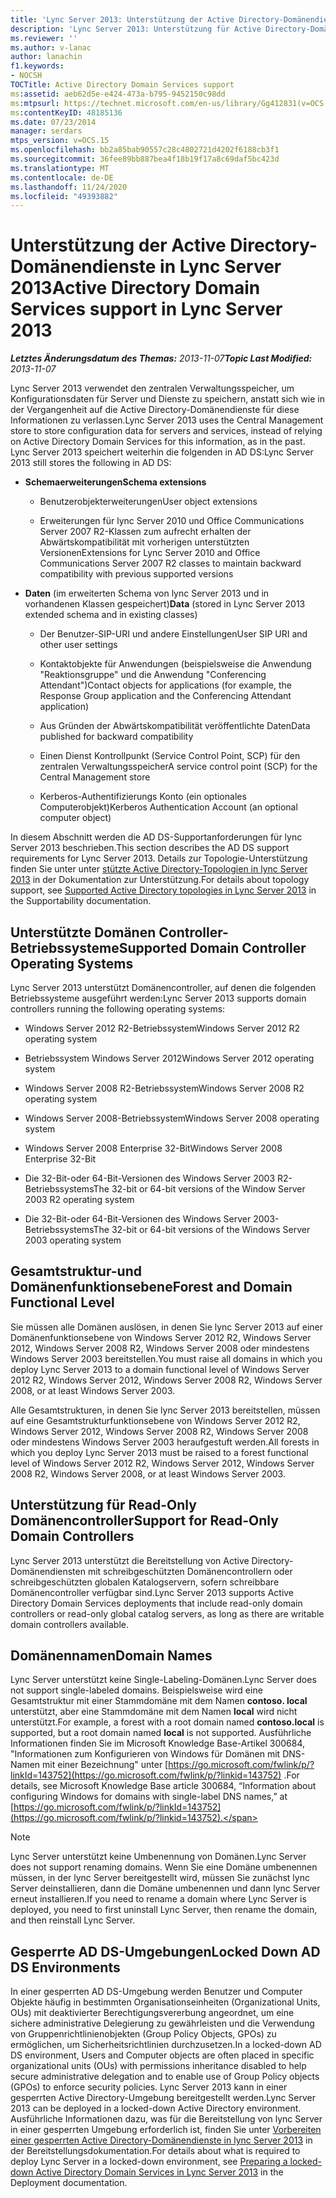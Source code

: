 ```yaml
---
title: 'Lync Server 2013: Unterstützung der Active Directory-Domänendienste'
description: 'Lync Server 2013: Unterstützung für Active Directory-Domänendienste.'
ms.reviewer: ''
ms.author: v-lanac
author: lanachin
f1.keywords:
- NOCSH
TOCTitle: Active Directory Domain Services support
ms:assetid: aeb62d5e-e424-473a-b795-9452150c98dd
ms:mtpsurl: https://technet.microsoft.com/en-us/library/Gg412831(v=OCS.15)
ms:contentKeyID: 48185136
ms.date: 07/23/2014
manager: serdars
mtps_version: v=OCS.15
ms.openlocfilehash: bb2a85bab90557c28c4802721d4202f6188cb3f1
ms.sourcegitcommit: 36fee89bb887bea4f18b19f17a8c69daf5bc423d
ms.translationtype: MT
ms.contentlocale: de-DE
ms.lasthandoff: 11/24/2020
ms.locfileid: "49393882"
---
```

# <a name="active-directory-domain-services-support-in-lync-server-2013"></a><span data-ttu-id="305a3-103">Unterstützung der Active Directory-Domänendienste in Lync Server 2013</span><span class="sxs-lookup"><span data-stu-id="305a3-103">Active Directory Domain Services support in Lync Server 2013</span></span>

<div data-xmlns="http://www.w3.org/1999/xhtml">

<div class="topic" data-xmlns="http://www.w3.org/1999/xhtml" data-msxsl="urn:schemas-microsoft-com:xslt" data-cs="https://msdn.microsoft.com/">

<div data-asp="https://msdn2.microsoft.com/asp">



</div>

<div id="mainSection">

<div id="mainBody"><span data-ttu-id="305a3-104">

<span> </span></span><span class="sxs-lookup"><span data-stu-id="305a3-104">

<span> </span></span></span>

<span data-ttu-id="305a3-105">_**Letztes Änderungsdatum des Themas:** 2013-11-07_</span><span class="sxs-lookup"><span data-stu-id="305a3-105">_**Topic Last Modified:** 2013-11-07_</span></span>

<span data-ttu-id="305a3-106">Lync Server 2013 verwendet den zentralen Verwaltungsspeicher, um Konfigurationsdaten für Server und Dienste zu speichern, anstatt sich wie in der Vergangenheit auf die Active Directory-Domänendienste für diese Informationen zu verlassen.</span><span class="sxs-lookup"><span data-stu-id="305a3-106">Lync Server 2013 uses the Central Management store to store configuration data for servers and services, instead of relying on Active Directory Domain Services for this information, as in the past.</span></span> <span data-ttu-id="305a3-107">Lync Server 2013 speichert weiterhin die folgenden in AD DS:</span><span class="sxs-lookup"><span data-stu-id="305a3-107">Lync Server 2013 still stores the following in AD DS:</span></span>

  - <span data-ttu-id="305a3-108">**Schemaerweiterungen**</span><span class="sxs-lookup"><span data-stu-id="305a3-108">**Schema extensions**</span></span>
    
      - <span data-ttu-id="305a3-109">Benutzerobjekterweiterungen</span><span class="sxs-lookup"><span data-stu-id="305a3-109">User object extensions</span></span>
    
      - <span data-ttu-id="305a3-110">Erweiterungen für lync Server 2010 und Office Communications Server 2007 R2-Klassen zum aufrecht erhalten der Abwärtskompatibilität mit vorherigen unterstützten Versionen</span><span class="sxs-lookup"><span data-stu-id="305a3-110">Extensions for Lync Server 2010 and Office Communications Server 2007 R2 classes to maintain backward compatibility with previous supported versions</span></span>

  - <span data-ttu-id="305a3-111">**Daten** (im erweiterten Schema von lync Server 2013 und in vorhandenen Klassen gespeichert)</span><span class="sxs-lookup"><span data-stu-id="305a3-111">**Data** (stored in Lync Server 2013 extended schema and in existing classes)</span></span>
    
      - <span data-ttu-id="305a3-112">Der Benutzer-SIP-URI und andere Einstellungen</span><span class="sxs-lookup"><span data-stu-id="305a3-112">User SIP URI and other user settings</span></span>
    
      - <span data-ttu-id="305a3-113">Kontaktobjekte für Anwendungen (beispielsweise die Anwendung "Reaktionsgruppe" und die Anwendung "Conferencing Attendant")</span><span class="sxs-lookup"><span data-stu-id="305a3-113">Contact objects for applications (for example, the Response Group application and the Conferencing Attendant application)</span></span>
    
      - <span data-ttu-id="305a3-114">Aus Gründen der Abwärtskompatibilität veröffentlichte Daten</span><span class="sxs-lookup"><span data-stu-id="305a3-114">Data published for backward compatibility</span></span>
    
      - <span data-ttu-id="305a3-115">Einen Dienst Kontrollpunkt (Service Control Point, SCP) für den zentralen Verwaltungsspeicher</span><span class="sxs-lookup"><span data-stu-id="305a3-115">A service control point (SCP) for the Central Management store</span></span>
    
      - <span data-ttu-id="305a3-116">Kerberos-Authentifizierungs Konto (ein optionales Computerobjekt)</span><span class="sxs-lookup"><span data-stu-id="305a3-116">Kerberos Authentication Account (an optional computer object)</span></span>

<span data-ttu-id="305a3-117">In diesem Abschnitt werden die AD DS-Supportanforderungen für lync Server 2013 beschrieben.</span><span class="sxs-lookup"><span data-stu-id="305a3-117">This section describes the AD DS support requirements for Lync Server 2013.</span></span> <span data-ttu-id="305a3-118">Details zur Topologie-Unterstützung finden Sie unter unter [stützte Active Directory-Topologien in lync Server 2013](lync-server-2013-supported-active-directory-topologies.md) in der Dokumentation zur Unterstützung.</span><span class="sxs-lookup"><span data-stu-id="305a3-118">For details about topology support, see [Supported Active Directory topologies in Lync Server 2013](lync-server-2013-supported-active-directory-topologies.md) in the Supportability documentation.</span></span>

<div>

## <a name="supported-domain-controller-operating-systems"></a><span data-ttu-id="305a3-119">Unterstützte Domänen Controller-Betriebssysteme</span><span class="sxs-lookup"><span data-stu-id="305a3-119">Supported Domain Controller Operating Systems</span></span>

<span data-ttu-id="305a3-120">Lync Server 2013 unterstützt Domänencontroller, auf denen die folgenden Betriebssysteme ausgeführt werden:</span><span class="sxs-lookup"><span data-stu-id="305a3-120">Lync Server 2013 supports domain controllers running the following operating systems:</span></span>

  - <span data-ttu-id="305a3-121">Windows Server 2012 R2-Betriebssystem</span><span class="sxs-lookup"><span data-stu-id="305a3-121">Windows Server 2012 R2 operating system</span></span>

  - <span data-ttu-id="305a3-122">Betriebssystem Windows Server 2012</span><span class="sxs-lookup"><span data-stu-id="305a3-122">Windows Server 2012 operating system</span></span>

  - <span data-ttu-id="305a3-123">Windows Server 2008 R2-Betriebssystem</span><span class="sxs-lookup"><span data-stu-id="305a3-123">Windows Server 2008 R2 operating system</span></span>

  - <span data-ttu-id="305a3-124">Windows Server 2008-Betriebssystem</span><span class="sxs-lookup"><span data-stu-id="305a3-124">Windows Server 2008 operating system</span></span>

  - <span data-ttu-id="305a3-125">Windows Server 2008 Enterprise 32-Bit</span><span class="sxs-lookup"><span data-stu-id="305a3-125">Windows Server 2008 Enterprise 32-Bit</span></span>

  - <span data-ttu-id="305a3-126">Die 32-Bit-oder 64-Bit-Versionen des Windows Server 2003 R2-Betriebssystems</span><span class="sxs-lookup"><span data-stu-id="305a3-126">The 32-bit or 64-bit versions of the Window Server 2003 R2 operating system</span></span>

  - <span data-ttu-id="305a3-127">Die 32-Bit-oder 64-Bit-Versionen des Windows Server 2003-Betriebssystems</span><span class="sxs-lookup"><span data-stu-id="305a3-127">The 32-bit or 64-bit versions of the Windows Server 2003 operating system</span></span>

</div>

<div>

## <a name="forest-and-domain-functional-level"></a><span data-ttu-id="305a3-128">Gesamtstruktur-und Domänenfunktionsebene</span><span class="sxs-lookup"><span data-stu-id="305a3-128">Forest and Domain Functional Level</span></span>

<span data-ttu-id="305a3-129">Sie müssen alle Domänen auslösen, in denen Sie lync Server 2013 auf einer Domänenfunktionsebene von Windows Server 2012 R2, Windows Server 2012, Windows Server 2008 R2, Windows Server 2008 oder mindestens Windows Server 2003 bereitstellen.</span><span class="sxs-lookup"><span data-stu-id="305a3-129">You must raise all domains in which you deploy Lync Server 2013 to a domain functional level of Windows Server 2012 R2, Windows Server 2012, Windows Server 2008 R2, Windows Server 2008, or at least Windows Server 2003.</span></span>

<span data-ttu-id="305a3-130">Alle Gesamtstrukturen, in denen Sie lync Server 2013 bereitstellen, müssen auf eine Gesamtstrukturfunktionsebene von Windows Server 2012 R2, Windows Server 2012, Windows Server 2008 R2, Windows Server 2008 oder mindestens Windows Server 2003 heraufgestuft werden.</span><span class="sxs-lookup"><span data-stu-id="305a3-130">All forests in which you deploy Lync Server 2013 must be raised to a forest functional level of Windows Server 2012 R2, Windows Server 2012, Windows Server 2008 R2, Windows Server 2008, or at least Windows Server 2003.</span></span>

</div>

<div>

## <a name="support-for-read-only-domain-controllers"></a><span data-ttu-id="305a3-131">Unterstützung für Read-Only Domänencontroller</span><span class="sxs-lookup"><span data-stu-id="305a3-131">Support for Read-Only Domain Controllers</span></span>

<span data-ttu-id="305a3-132">Lync Server 2013 unterstützt die Bereitstellung von Active Directory-Domänendiensten mit schreibgeschützten Domänencontrollern oder schreibgeschützten globalen Katalogservern, sofern schreibbare Domänencontroller verfügbar sind.</span><span class="sxs-lookup"><span data-stu-id="305a3-132">Lync Server 2013 supports Active Directory Domain Services deployments that include read-only domain controllers or read-only global catalog servers, as long as there are writable domain controllers available.</span></span>

</div>

<div>

## <a name="domain-names"></a><span data-ttu-id="305a3-133">Domänennamen</span><span class="sxs-lookup"><span data-stu-id="305a3-133">Domain Names</span></span>

<span data-ttu-id="305a3-134">Lync Server unterstützt keine Single-Labeling-Domänen.</span><span class="sxs-lookup"><span data-stu-id="305a3-134">Lync Server does not support single-labeled domains.</span></span> <span data-ttu-id="305a3-135">Beispielsweise wird eine Gesamtstruktur mit einer Stammdomäne mit dem Namen **contoso. local** unterstützt, aber eine Stammdomäne mit dem Namen **local** wird nicht unterstützt.</span><span class="sxs-lookup"><span data-stu-id="305a3-135">For example, a forest with a root domain named **contoso.local** is supported, but a root domain named **local** is not supported.</span></span> <span data-ttu-id="305a3-136">Ausführliche Informationen finden Sie im Microsoft Knowledge Base-Artikel 300684, "Informationen zum Konfigurieren von Windows für Domänen mit DNS-Namen mit einer Bezeichnung" unter [https://go.microsoft.com/fwlink/p/?linkId=143752](https://go.microsoft.com/fwlink/p/?linkid=143752) .</span><span class="sxs-lookup"><span data-stu-id="305a3-136">For details, see Microsoft Knowledge Base article 300684, “Information about configuring Windows for domains with single-label DNS names,” at [https://go.microsoft.com/fwlink/p/?linkId=143752](https://go.microsoft.com/fwlink/p/?linkid=143752).</span></span>

<div>


> [!NOTE]  
> <span data-ttu-id="305a3-137">Lync Server unterstützt keine Umbenennung von Domänen.</span><span class="sxs-lookup"><span data-stu-id="305a3-137">Lync Server does not support renaming domains.</span></span> <span data-ttu-id="305a3-138">Wenn Sie eine Domäne umbenennen müssen, in der lync Server bereitgestellt wird, müssen Sie zunächst lync Server deinstallieren, dann die Domäne umbenennen und dann lync Server erneut installieren.</span><span class="sxs-lookup"><span data-stu-id="305a3-138">If you need to rename a domain where Lync Server is deployed, you need to first uninstall Lync Server, then rename the domain, and then reinstall Lync Server.</span></span>



</div>

</div>

<div>

## <a name="locked-down-ad-ds-environments"></a><span data-ttu-id="305a3-139">Gesperrte AD DS-Umgebungen</span><span class="sxs-lookup"><span data-stu-id="305a3-139">Locked Down AD DS Environments</span></span>

<span data-ttu-id="305a3-140">In einer gesperrten AD DS-Umgebung werden Benutzer und Computer Objekte häufig in bestimmten Organisationseinheiten (Organizational Units, OUs) mit deaktivierter Berechtigungsvererbung angeordnet, um eine sichere administrative Delegierung zu gewährleisten und die Verwendung von Gruppenrichtlinienobjekten (Group Policy Objects, GPOs) zu ermöglichen, um Sicherheitsrichtlinien durchzusetzen.</span><span class="sxs-lookup"><span data-stu-id="305a3-140">In a locked-down AD DS environment, Users and Computer objects are often placed in specific organizational units (OUs) with permissions inheritance disabled to help secure administrative delegation and to enable use of Group Policy objects (GPOs) to enforce security policies.</span></span> <span data-ttu-id="305a3-141">Lync Server 2013 kann in einer gesperrten Active Directory-Umgebung bereitgestellt werden.</span><span class="sxs-lookup"><span data-stu-id="305a3-141">Lync Server 2013 can be deployed in a locked-down Active Directory environment.</span></span> <span data-ttu-id="305a3-142">Ausführliche Informationen dazu, was für die Bereitstellung von lync Server in einer gesperrten Umgebung erforderlich ist, finden Sie unter [Vorbereiten einer gesperrten Active Directory-Domänendienste in lync Server 2013](lync-server-2013-preparing-a-locked-down-active-directory-domain-services.md) in der Bereitstellungsdokumentation.</span><span class="sxs-lookup"><span data-stu-id="305a3-142">For details about what is required to deploy Lync Server in a locked-down environment, see [Preparing a locked-down Active Directory Domain Services in Lync Server 2013](lync-server-2013-preparing-a-locked-down-active-directory-domain-services.md) in the Deployment documentation.</span></span>

<span data-ttu-id="305a3-143"></div>

</div>

<span> </span>

</div>

</div>

</span><span class="sxs-lookup"><span data-stu-id="305a3-143"></div>

</div>

<span> </span>

</div>

</div>

</span></span></div>

